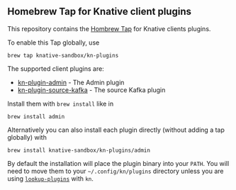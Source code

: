 ## Homebrew Tap for Knative client plugins

This repository contains the [Hombrew Tap](https://docs.brew.sh/Taps) for Knative clients plugins.

To enable this Tap globally, use

```
brew tap knative-sandbox/kn-plugins
```

The supported client plugins are:

* [kn-plugin-admin](https://github.com/knative-sandbox/kn-plugin-admin) - The Admin plugin
* [kn-plugin-source-kafka](https://github.com/knative-sandbox/kn-plugin-source-kafka) - The source Kafka plugin


Install them with `brew install` like in

```
brew install admin
```

Alternatively you can also install each plugin directly (without adding a tap globally) with

```
brew install knative-sandbox/kn-plugins/admin
```
By default the installation will place the plugin binary into your `PATH`. You will need to move them to your `~/.config/kn/plugins` directory unless you are using [`lookup-plugins`](https://github.com/knative/client/blob/main/docs/README.md#options) with `kn`.
